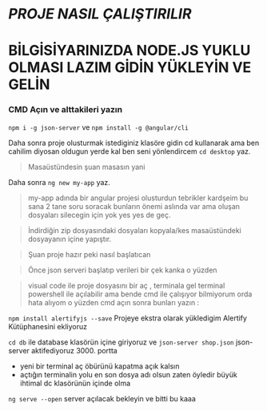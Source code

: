 # *PROJE NASIL ÇALIŞTIRILIR*

# BİLGİSİYARINIZDA NODE.JS YUKLU OLMASI LAZIM GİDİN YÜKLEYİN VE GELİN

###  CMD Açın ve alttakileri yazın
   `npm i -g json-server` ve
   `npm install -g @angular/cli` 
   
 Daha sonra proje olusturmak istediginiz klasöre gidin cd kullanarak ama ben cahilim diyosan oldugun yerde kal ben seni yönlendircem
`cd desktop` yaz.
>Masaüstündesin şuan masasın yani

  Daha sonra
`ng new my-app`  yaz.
>my-app adında bir angular projesi olusturdun tebrikler kardşeim bu sana 2 tane soru soracak bunların önemi aslında var ama oluşan dosyaları silecegin için yok yes yes de geç.

 >İndirdiğin zip dosyasındaki dosyaları kopyala/kes masaüstündeki dosyayanın içine yapıştır.
 
 >Şuan proje hazır peki nasıl başlatıcan
 
 >Önce json serveri başlatıp verileri bir çek kanka o yüzden

  >visual code ile proje dosyasını bir aç , terminala gel 
	terminal powershell ile açılabilir ama bende cmd ile çalışıyor bilmiyorum orda hata alıyom
	o yüzden cmd açın sonra bunları yazın :
  
 ` npm install alertifyjs --save ` Projeye ekstra olarak yükledigim Alertify Kütüphanesini ekliyoruz
 
 `cd db` ile database klasörün içine giriyoruz ve
 `json-server shop.json` json-server aktifediyoruz 3000. portta
- yeni bir terminal aç öbürünü kapatma açık kalsın 
- açtığın terminalin yolu en son dosya adı olsun zaten öyledir büyük ihtimal dc klasörünün içinde olma

`ng serve --open` server açılacak bekleyin ve bitti bu kaaa



